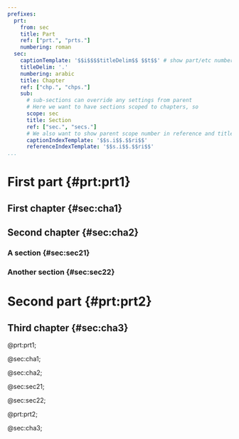 ```yaml
---
prefixes:
  prt:
    from: sec
    title: Part
    ref: ["prt.", "prts."]
    numbering: roman
  sec:
    captionTemplate: '$$i$$$$titleDelim$$ $$t$$' # show part/etc numbers
    titleDelim: '.'
    numbering: arabic
    title: Chapter
    ref: ["chp.", "chps."]
    sub:
      # sub-sections can override any settings from parent
      # Here we want to have sections scoped to chapters, so
      scope: sec
      title: Section
      ref: ["sec.", "secs."]
      # We also want to show parent scope number in reference and title
      captionIndexTemplate: '$$s.i$$.$$ri$$'
      referenceIndexTemplate: '$$s.i$$.$$ri$$'
...
```


# First part {#prt:prt1}
## First chapter {#sec:cha1}
## Second chapter {#sec:cha2}
### A section {#sec:sec21}
### Another section {#sec:sec22}
# Second part {#prt:prt2}
## Third chapter {#sec:cha3}

@prt:prt1;

@sec:cha1;

@sec:cha2;

@sec:sec21;

@sec:sec22;

@prt:prt2;

@sec:cha3;
